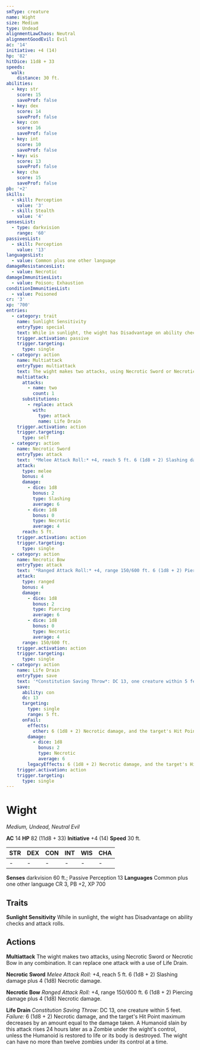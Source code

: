 ```yaml
---
smType: creature
name: Wight
size: Medium
type: Undead
alignmentLawChaos: Neutral
alignmentGoodEvil: Evil
ac: '14'
initiative: +4 (14)
hp: '82'
hitDice: 11d8 + 33
speeds:
  walk:
    distance: 30 ft.
abilities:
  - key: str
    score: 15
    saveProf: false
  - key: dex
    score: 14
    saveProf: false
  - key: con
    score: 16
    saveProf: false
  - key: int
    score: 10
    saveProf: false
  - key: wis
    score: 13
    saveProf: false
  - key: cha
    score: 15
    saveProf: false
pb: '+2'
skills:
  - skill: Perception
    value: '3'
  - skill: Stealth
    value: '4'
sensesList:
  - type: darkvision
    range: '60'
passivesList:
  - skill: Perception
    value: '13'
languagesList:
  - value: Common plus one other language
damageResistancesList:
  - value: Necrotic
damageImmunitiesList:
  - value: Poison; Exhaustion
conditionImmunitiesList:
  - value: Poisoned
cr: '3'
xp: '700'
entries:
  - category: trait
    name: Sunlight Sensitivity
    entryType: special
    text: While in sunlight, the wight has Disadvantage on ability checks and attack rolls.
    trigger.activation: passive
    trigger.targeting:
      type: single
  - category: action
    name: Multiattack
    entryType: multiattack
    text: The wight makes two attacks, using Necrotic Sword or Necrotic Bow in any combination. It can replace one attack with a use of Life Drain.
    multiattack:
      attacks:
        - name: two
          count: 1
      substitutions:
        - replace: attack
          with:
            type: attack
            name: Life Drain
    trigger.activation: action
    trigger.targeting:
      type: self
  - category: action
    name: Necrotic Sword
    entryType: attack
    text: '*Melee Attack Roll:* +4, reach 5 ft. 6 (1d8 + 2) Slashing damage plus 4 (1d8) Necrotic damage.'
    attack:
      type: melee
      bonus: 4
      damage:
        - dice: 1d8
          bonus: 2
          type: Slashing
          average: 6
        - dice: 1d8
          bonus: 0
          type: Necrotic
          average: 4
      reach: 5 ft.
    trigger.activation: action
    trigger.targeting:
      type: single
  - category: action
    name: Necrotic Bow
    entryType: attack
    text: '*Ranged Attack Roll:* +4, range 150/600 ft. 6 (1d8 + 2) Piercing damage plus 4 (1d8) Necrotic damage.'
    attack:
      type: ranged
      bonus: 4
      damage:
        - dice: 1d8
          bonus: 2
          type: Piercing
          average: 6
        - dice: 1d8
          bonus: 0
          type: Necrotic
          average: 4
      range: 150/600 ft.
    trigger.activation: action
    trigger.targeting:
      type: single
  - category: action
    name: Life Drain
    entryType: save
    text: '*Constitution Saving Throw*: DC 13, one creature within 5 feet. *Failure:*  6 (1d8 + 2) Necrotic damage, and the target''s Hit Point maximum decreases by an amount equal to the damage taken. A Humanoid slain by this attack rises 24 hours later as a Zombie under the wight''s control, unless the Humanoid is restored to life or its body is destroyed. The wight can have no more than twelve zombies under its control at a time.'
    save:
      ability: con
      dc: 13
      targeting:
        type: single
        range: 5 ft.
      onFail:
        effects:
          other: 6 (1d8 + 2) Necrotic damage, and the target's Hit Point maximum decreases by an amount equal to the damage taken. A Humanoid slain by this attack rises 24 hours later as a Zombie under the wight's control, unless the Humanoid is restored to life or its body is destroyed. The wight can have no more than twelve zombies under its control at a time.
        damage:
          - dice: 1d8
            bonus: 2
            type: Necrotic
            average: 6
        legacyEffects: 6 (1d8 + 2) Necrotic damage, and the target's Hit Point maximum decreases by an amount equal to the damage taken. A Humanoid slain by this attack rises 24 hours later as a Zombie under the wight's control, unless the Humanoid is restored to life or its body is destroyed. The wight can have no more than twelve zombies under its control at a time.
    trigger.activation: action
    trigger.targeting:
      type: single
---
```


# Wight
*Medium, Undead, Neutral Evil*

**AC** 14
**HP** 82 (11d8 + 33)
**Initiative** +4 (14)
**Speed** 30 ft.

| STR | DEX | CON | INT | WIS | CHA |
| --- | --- | --- | --- | --- | --- |
| - | - | - | - | - | - |

**Senses** darkvision 60 ft.; Passive Perception 13
**Languages** Common plus one other language
CR 3, PB +2, XP 700

## Traits

**Sunlight Sensitivity**
While in sunlight, the wight has Disadvantage on ability checks and attack rolls.

## Actions

**Multiattack**
The wight makes two attacks, using Necrotic Sword or Necrotic Bow in any combination. It can replace one attack with a use of Life Drain.

**Necrotic Sword**
*Melee Attack Roll:* +4, reach 5 ft. 6 (1d8 + 2) Slashing damage plus 4 (1d8) Necrotic damage.

**Necrotic Bow**
*Ranged Attack Roll:* +4, range 150/600 ft. 6 (1d8 + 2) Piercing damage plus 4 (1d8) Necrotic damage.

**Life Drain**
*Constitution Saving Throw*: DC 13, one creature within 5 feet. *Failure:*  6 (1d8 + 2) Necrotic damage, and the target's Hit Point maximum decreases by an amount equal to the damage taken. A Humanoid slain by this attack rises 24 hours later as a Zombie under the wight's control, unless the Humanoid is restored to life or its body is destroyed. The wight can have no more than twelve zombies under its control at a time.
